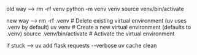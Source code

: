 old way -->
rm -rf venv
python -m venv venv
source venv/bin/activate

new way -->
rm -rf .venv  # Delete existing virtual environment (uv uses .venv by default)
uv venv       # Create a new virtual environment (defaults to .venv)
source .venv/bin/activate  # Activate the virtual environment


if stuck --> 
uv add flask requests --verbose
uv cache clean
